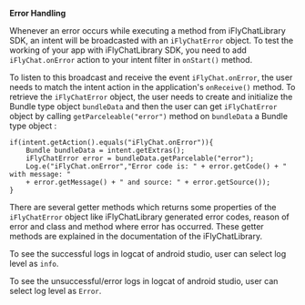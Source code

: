 **Error Handling**

Whenever an error occurs while executing a method from iFlyChatLibrary SDK, an intent will be broadcasted with an `iFlyChatError` object. To test the working of your app with iFlyChatLibrary SDK, you need to add `iFlyChat.onError` action to your intent filter in `onStart()` method. 

To listen to this broadcast and receive the event `iFlyChat.onError`, the user needs to match the intent action in the application's `onReceive()` method. To retrieve the `iFlyChatError` object, the user needs to create and initialize the Bundle type object `bundleData` and then the user can get `iFlyChatError` object by calling `getParceleable("error")` method on `bundleData` a Bundle type object :
```
if(intent.getAction().equals("iFlyChat.onError")){
    Bundle bundleData = intent.getExtras();
    iFlyChatError error = bundleData.getParcelable("error");
    Log.e("iFlyChat.onError","Error code is: " + error.getCode() + " with message: " 
    + error.getMessage() + " and source: " + error.getSource());
}
```

There are several getter methods which returns some properties of the `iFlyChatError` object like iFlyChatLibrary generated error codes, reason of error and class and method where error has occurred. These getter methods are explained in the documentation of the iFlyChatLibrary.

To see the successful logs in logcat of android studio, user can select log level as `info`.

To see the unsuccessful/error logs in logcat of android studio, user can select log level as `Error`.
